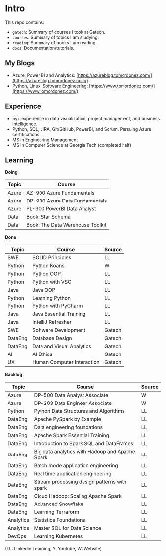 # Intro

This repo contains:
* `gatech`: Summary of courses I took at Gatech.
* `courses`: Summary of topics I am studying.
* `reading`: Summary of books I am reading.
* `docs`: Documentation/tutorials.

## My Blogs

* Azure, Power BI and Analytics: [https://azureblog.tomordonez.com/](https://azureblog.tomordonez.com/)
* Python, Linux, Software Engineering: [https://www.tomordonez.com/](https://www.tomordonez.com/)

## Experience

* 5y+ experience in data visualization, project management, and business intelligence.
* Python, SQL, JIRA, Git/GitHub, PowerBI, and Scrum. Pursuing Azure certifications.
* MS in Engineering Management
* MS in Computer Science at Georgia Tech (completed half)

## Learning

**Doing**

| Topic | Course                           |
| ----- | -------------------------------- |
| Azure | AZ-900 Azure Fundamentals        |
| Azure | DP-900 Azure Data Fundamentals   |
| Azure | PL-300 PowerBI Data Analyst      |
| Data  | Book: Star Schema                |
| Data  | Book: The Data Warehouse Toolkit |


**Done**

| Topic   | Course                     | Source |
| ------- | -------------------------- | ------ |
| SWE     | SOLID Principles           | LL     |
| Python  | Python Koans               | W      |
| Python  | Python OOP                 | LL     |
| Python  | Python with VSC            | LL     |
| Java    | Java OOP                   | LL     |
| Python  | Learning Python            | LL     |
| Python  | Python with PyCharm        | LL     |
| Java    | Java Essential Training    | LL     |
| Java    | IntelliJ Refresher         | LL     |
| SWE     | Software Development       | Gatech |
| DataEng | Database Design            | Gatech |
| DataEng | Data and Visual Analytics  | Gatech |
| AI      | AI Ethics                  | Gatech |
| UX      | Human Computer Interaction | Gatech |

**Backlog**

| Topic     | Course                                          | Source |
| --------- | ----------------------------------------------- | ------ |
| Azure     | DP-500 Data Analyst Associate                   | W      |
| Azure     | DP-203 Data Engineer Associate                  | W      |
| Python    | Python Data Structures and Algorithms           | LL     |
| DataEng   | Apache PySpark by Example                       | LL     |
| DataEng   | Data engineering foundations                    | LL     |
| DataEng   | Apache Spark Essential Training                 | LL     |
| DataEng   | Introduction to Spark SQL and DataFrames        | LL     |
| DataEng   | Big data analytics with Hadoop and Apache Spark | LL     |
| DataEng   | Batch mode application engineering              | LL     |
| DataEng   | Real time application engineering               | LL     |
| DataEng   | Stream processing design patterns with spark    | LL     |
| DataEng   | Cloud Hadoop: Scaling Apache Spark              | LL     |
| DataEng   | Advanced Snowflake                              | LL     |
| DataEng   | Learning Terraform                              | LL     |
| Analytics | Statistics Foundations                          | LL     |
| Analytics | Master SQL for Data Science                     | LL     |
| DevOps    | Learning Kubernetes                             | LL     |

(LL: Linkedin Learning, Y: Youtube, W: Website)
